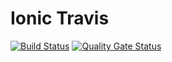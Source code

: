 # Ionic Travis

[![Build Status](https://travis-ci.com/brunodutr/ionic-travis.svg?branch=master)](https://travis-ci.com/brunodutr/ionic-travis)
[![Quality Gate Status](https://sonarcloud.io/api/project_badges/measure?project=IonicTravis&metric=alert_status)](https://sonarcloud.io/dashboard?id=IonicTravis)

